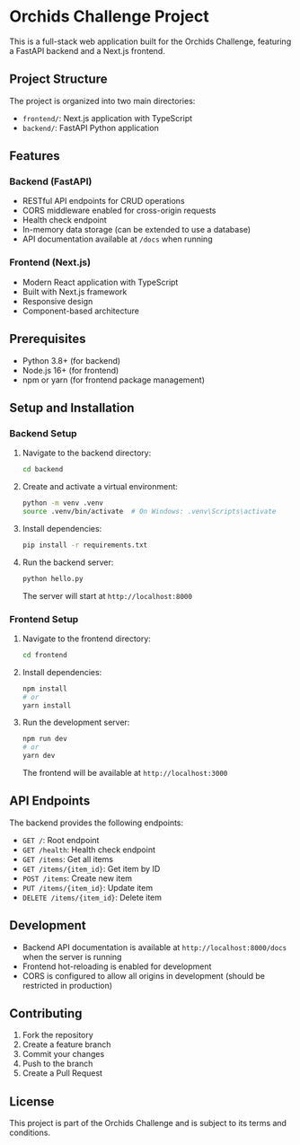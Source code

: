 # Orchids Challenge Project

This is a full-stack web application built for the Orchids Challenge, featuring a FastAPI backend and a Next.js frontend.

## Project Structure

The project is organized into two main directories:
- `frontend/`: Next.js application with TypeScript
- `backend/`: FastAPI Python application

## Features

### Backend (FastAPI)
- RESTful API endpoints for CRUD operations
- CORS middleware enabled for cross-origin requests
- Health check endpoint
- In-memory data storage (can be extended to use a database)
- API documentation available at `/docs` when running

### Frontend (Next.js)
- Modern React application with TypeScript
- Built with Next.js framework
- Responsive design
- Component-based architecture

## Prerequisites

- Python 3.8+ (for backend)
- Node.js 16+ (for frontend)
- npm or yarn (for frontend package management)

## Setup and Installation

### Backend Setup

1. Navigate to the backend directory:
   ```bash
   cd backend
   ```

2. Create and activate a virtual environment:
   ```bash
   python -m venv .venv
   source .venv/bin/activate  # On Windows: .venv\Scripts\activate
   ```

3. Install dependencies:
   ```bash
   pip install -r requirements.txt
   ```

4. Run the backend server:
   ```bash
   python hello.py
   ```
   The server will start at `http://localhost:8000`

### Frontend Setup

1. Navigate to the frontend directory:
   ```bash
   cd frontend
   ```

2. Install dependencies:
   ```bash
   npm install
   # or
   yarn install
   ```

3. Run the development server:
   ```bash
   npm run dev
   # or
   yarn dev
   ```
   The frontend will be available at `http://localhost:3000`

## API Endpoints

The backend provides the following endpoints:

- `GET /`: Root endpoint
- `GET /health`: Health check endpoint
- `GET /items`: Get all items
- `GET /items/{item_id}`: Get item by ID
- `POST /items`: Create new item
- `PUT /items/{item_id}`: Update item
- `DELETE /items/{item_id}`: Delete item

## Development

- Backend API documentation is available at `http://localhost:8000/docs` when the server is running
- Frontend hot-reloading is enabled for development
- CORS is configured to allow all origins in development (should be restricted in production)

## Contributing

1. Fork the repository
2. Create a feature branch
3. Commit your changes
4. Push to the branch
5. Create a Pull Request

## License

This project is part of the Orchids Challenge and is subject to its terms and conditions.
